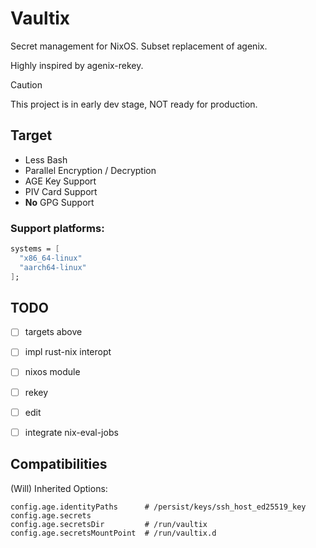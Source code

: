 # Vaultix

Secret management for NixOS. Subset replacement of agenix.

Highly inspired by agenix-rekey.

> [!CAUTION]
> This project is in early dev stage, NOT ready for production.

## Target

+ Less Bash
+ Parallel Encryption / Decryption
+ AGE Key Support
+ PIV Card Support
+ **No** GPG Support

### Support platforms:

```nix
systems = [
  "x86_64-linux"
  "aarch64-linux"
];
```

## TODO

- [ ] targets above
- [ ] impl rust-nix interopt
- [ ] nixos module
- [ ] rekey
- [ ] edit
- [ ] integrate nix-eval-jobs


## Compatibilities

(Will) Inherited Options:

```
config.age.identityPaths      # /persist/keys/ssh_host_ed25519_key
config.age.secrets
config.age.secretsDir         # /run/vaultix
config.age.secretsMountPoint  # /run/vaultix.d
```
